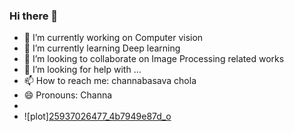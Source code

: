 ### Hi there 👋

- 🔭 I’m currently working on Computer vision
- 🌱 I’m currently learning Deep learning
- 👯 I’m looking to collaborate on Image Processing related works
- 🤔 I’m looking for help with ...
- 📫 How to reach me: channabasava chola
- 😄 Pronouns: Channa 
- 
- ![plot][25937026477_4b7949e87d_o](https://user-images.githubusercontent.com/47296565/130442759-7f76b555-b6fc-4606-af42-c86c4677adcf.jpg)
<!--
- ⚡ Fun fact: ...
-->
